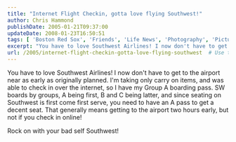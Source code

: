 ```yaml
---
title: "Internet Flight Checkin, gotta love flying Southwest!"
author: Chris Hammond
publishDate: 2005-01-21T09:37:00
updateDate: 2008-01-23T16:50:51
tags: [ 'Boston Red Sox', 'Friends', 'Life News', 'Photography', 'Pictures', 'Places to See', 'SEO', 'Technology' ]
excerpt: "You have to love Southwest Airlines! I now don't have to get to the airport near as early as originally planned. I'm taking only carry on items, and was able to check in over the internet, so I have my Group A boarding pass. SW boards by groups, A being first, B and C being latter, and since seating on Southwest is first come first serve, you need to have an A pass to get a decent seat. That generally means getting to the airport two hours early, but not if you check in online! Rock on with your bad self..."
url: /2005/internet-flight-checkin-gotta-love-flying-southwest  # Use the generated URL with year
---
```

<P>You have to love Southwest Airlines! I now don't have to get to the airport near as early as originally planned. I'm taking only carry on items, and was able to check in over the internet, so I have my Group A boarding pass. SW boards by groups, A being first, B and C being latter, and since seating on Southwest is first come first serve, you need to have an A pass to get a decent seat. That generally means getting to the airport two hours early, but not if you check in online!</P> <P>Rock on with your bad self Southwest!</P>

